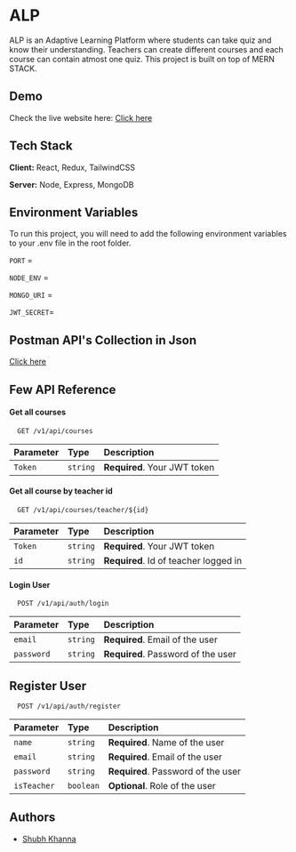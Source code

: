 
# ALP

ALP is an Adaptive Learning Platform where students can take quiz and know their understanding. Teachers can create different courses and each course can contain atmost one quiz. This project is built on top of MERN STACK.



## Demo

Check the live website here: [Click here](https://nbalp.herokuapp.com/)


## Tech Stack

**Client:** React, Redux, TailwindCSS

**Server:** Node, Express, MongoDB


## Environment Variables

To run this project, you will need to add the following environment variables to your .env file in the root folder.

`PORT` =

`NODE_ENV` = 

`MONGO_URI` = 

`JWT_SECRET`= 


## Postman API's Collection in Json
[Click here](https://www.getpostman.com/collections/ab85f2ba36373ad9ce5d)

## Few API Reference

#### Get all courses

```http
  GET /v1/api/courses
```

| Parameter | Type     | Description                |
| :-------- | :------- | :------------------------- |
| `Token` | `string` | **Required**. Your JWT token |

#### Get all course by teacher id

```http
  GET /v1/api/courses/teacher/${id}
```

| Parameter | Type     | Description                       |
| :-------- | :------- | :-------------------------------- |
| `Token` | `string` | **Required**. Your JWT token |
| `id`      | `string` | **Required**. Id of teacher logged in |

#### Login User

```http
  POST /v1/api/auth/login
```

| Parameter | Type     | Description                       |
| :-------- | :------- | :-------------------------------- |
| `email`      | `string` | **Required**. Email of the user |
| `password`      | `string` | **Required**. Password of the user |

## Register User

```http
  POST /v1/api/auth/register
```

| Parameter | Type     | Description                       |
| :-------- | :------- | :-------------------------------- |
| `name`      | `string` | **Required**. Name of the user |
| `email`      | `string` | **Required**. Email of the user |
| `password`      | `string` | **Required**. Password of the user |
| `isTeacher`      | `boolean` | **Optional**. Role of the user |



## Authors

- [Shubh Khanna](https://www.linkedin.com/in/shubhkhanna/)

